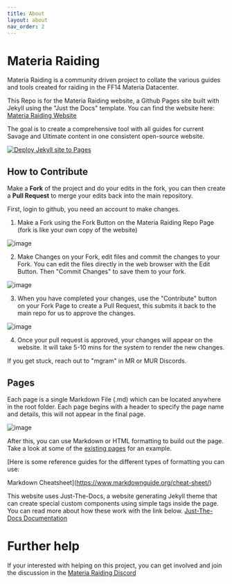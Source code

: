 ```yaml
---
title: About
layout: about
nav_order: 2
---
```


# Materia Raiding

Materia Raiding is a community driven project to collate the various guides and tools created for raiding in the FF14 Materia Datacenter.

This Repo is for the Materia Raiding website, a Github Pages site built with Jekyll using the "Just the Docs" template. You can find the website here: [Materia Raiding Website](https://materiaraiding.com/)

The goal is to create a comprehensive tool with all guides for current Savage and Ultimate content in one consistent open-source website.

[![Deploy Jekyll site to Pages](https://github.com/materiaraiding/materiaraiding/actions/workflows/pages.yml/badge.svg)](https://github.com/materiaraiding/materiaraiding/actions/workflows/pages.yml)

## How to Contribute
Make a **Fork** of the project and do your edits in the fork, you can then create a **Pull Request** to merge your edits back into the main repository.

First, login to github, you need an account to make changes.

1. Make a Fork using the Fork Button on the Materia Raiding Repo Page (fork is like your own copy of the website)

![image](https://github.com/materiaraiding/materiaraiding/assets/85346345/3bb113b8-bdd6-4463-b597-cb0e9be5227c)

2. Make Changes on your Fork, edit files and commit the changes to your Fork. You can edit the files directly in the web browser with the Edit Button. Then "Commit Changes" to save them to your fork.

![image](https://github.com/materiaraiding/materiaraiding/assets/85346345/041b63df-2449-430c-8d91-07fbe0b9a442)

3. When you have completed your changes, use the "Contribute" button on your Fork Page to create a Pull Request, this submits it back to the main repo for us to approve the changes.

![image](https://github.com/materiaraiding/materiaraiding/assets/85346345/fde900bb-48e3-4be0-8518-5c02d04b1fa7)

4. Once your pull request is approved, your changes will appear on the website. It will take 5-10 mins for the system to render the new changes. 

If you get stuck, reach out to "mgram" in MR or MUR Discords.

## Pages
Each page is a single Markdown File (.md) which can be located anywhere in the root folder. Each page begins with a header to specify the page name and details, this will not appear in the final page.

![image](https://github.com/The-Seat-of-Namazu/namazu.tools/assets/85346345/ea33a705-6501-4a46-a6c8-155dc35e201c)

After this, you can use Markdown or HTML formatting to build out the page. Take a look at some of the [existing pages](https://github.com/The-Seat-of-Namazu/namazu.tools/blob/main/top.md?plain=1) for an example. 

[Here is some reference guides for the different types of formatting you can use:

Markdown Cheatsheet](https://www.markdownguide.org/cheat-sheet/)

This website uses Just-The-Docs, a website generating Jekyll theme that can create special custom components using simple tags inside the page. You can read more about how these work with the link below.
[Just-The-Docs Documentation](https://just-the-docs.github.io/just-the-docs/docs/ui-components)

# Further help
If your interested with helping on this project, you can get involved and join the discussion in the [Materia Raiding Discord](https://discord.gg/EySn5dRj65)
